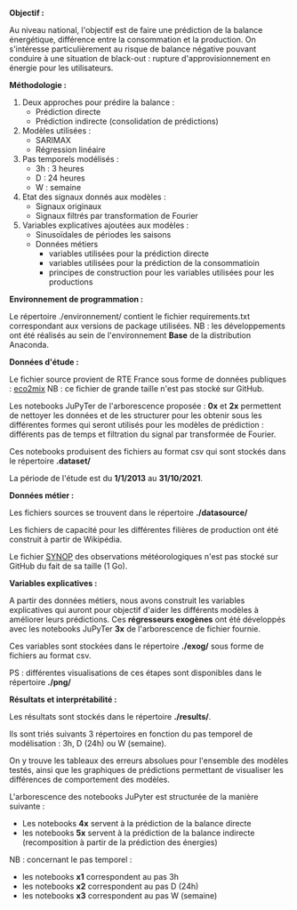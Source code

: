 **Objectif :**

Au niveau national, l'objectif est de faire une prédiction de la balance énergétique, différence entre la consommation et la production. On s'intéresse particulièrement au risque de balance négative pouvant conduire à une situation de black-out : rupture d'approvisionnement en énergie pour les utilisateurs.

**Méthodologie :**

1. Deux approches pour prédire la balance :
   - Prédiction directe
   - Prédiction indirecte (consolidation de prédictions)
2. Modèles utilisées :
   - SARIMAX
   - Régression linéaire
3. Pas temporels modélisés :
   - 3h : 3 heures
   - D : 24 heures
   - W : semaine
4. Etat des signaux donnés aux modèles :
   - Signaux originaux
   - Signaux filtrés par transformation de Fourier
5. Variables explicatives ajoutées aux modèles :
   - Sinusoïdales de périodes les saisons
   - Données métiers
     - variables utilisées pour la prédiction directe
     - variables utilisées pour la prédiction de la consommatioin
     - principes de construction pour les variables utilisées pour les productions 

**Environnement de programmation :**

Le répertoire ./environnement/ contient le fichier requirements.txt correspondant aux versions de package utilisées.
NB : les développements ont été réalisés au sein de l'environnement **Base** de la distribution Anaconda.

**Données d'étude :**

Le fichier source provient de RTE France sous forme de données publiques : [eco2mix](https://opendata.reseaux-energies.fr/explore/dataset/eco2mix-regional-cons-def/information/?disjunctive.libelle_region&disjunctive.nature&sort=-date_heure)
NB : ce fichier de grande taille n'est pas stocké sur GitHub.

Les notebooks JuPyTer de l'arborescence proposée : **0x** et **2x** permettent de nettoyer les données et de les structurer pour les obtenir sous les différentes formes qui seront utilisés pour les modèles de prédiction : différents pas de temps et filtration du signal par transformée de Fourier.

Ces notebooks produisent des fichiers au format csv qui sont stockés dans le répertoire **.dataset/**

La période de l'étude est du **1/1/2013** au **31/10/2021**.

**Données métier :**

Les fichiers sources se trouvent dans le répertoire **./datasource/**

Les fichiers de capacité pour les différentes filières de production ont été construit à partir de Wikipédia.

Le fichier [SYNOP](https://public.opendatasoft.com/explore/dataset/donnees-synop-essentielles-omm/table/?flg=fr&sort=date) des observations météorologiques n'est pas stocké sur GitHub du fait de sa taille (1 Go).

**Variables explicatives :**

A partir des données métiers, nous avons construit les variables explicatives qui auront pour objectif d'aider les différents modèles à améliorer leurs prédictions. Ces **régresseurs exogènes** ont été développés avec les notebooks JuPyTer **3x** de l'arborescence de fichier fournie.

Ces variables sont stockées dans le répertoire **./exog/** sous forme de fichiers au format csv.

PS : différentes visualisations de ces étapes sont disponibles dans le répertoire **./png/**

**Résultats et interprétabilité :**

Les résultats sont stockés dans le répertoire **./results/**.

Ils sont triés suivants 3 répertoires en fonction du pas temporel de modélisation : 3h, D (24h) ou W (semaine).

On y trouve les tableaux des erreurs absolues pour l'ensemble des modèles testés, ainsi que les graphiques de prédictions permettant de visualiser les différences de comportement des modèles.

L'arborescence des notebooks JuPyter est structurée de la manière suivante :
* Les notebooks **4x** servent à la prédiction de la balance directe
* les notebooks **5x** servent à la prédiction de la balance indirecte (recomposition à partir de la prédiction des énergies)

NB : concernant le pas temporel :
* les notebooks **x1** correspondent au pas 3h
* les notebooks **x2** correspondent au pas D (24h)
* les notebooks **x3** correspondent au pas W (semaine)
